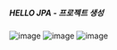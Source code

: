 ##### HELLO JPA - 프로젝트 생성

![image](https://user-images.githubusercontent.com/40969203/105251857-a3ce0080-5bbf-11eb-8ee0-326f8e6e841c.png)
![image](https://user-images.githubusercontent.com/40969203/105251867-a6c8f100-5bbf-11eb-8def-f0aa7b52503f.png)
![image](https://user-images.githubusercontent.com/40969203/105251877-aa5c7800-5bbf-11eb-8cd8-42e3974b6d82.png)
